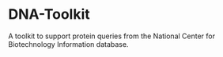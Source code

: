 # DNA-Toolkit
A toolkit to support protein queries from the National Center for Biotechnology Information database.
